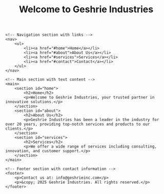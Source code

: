 <!DOCTYPE html>
<html>
<head>
    <title>Geshrie Industries</title>
</head>
<body>
    <!-- Header section with title -->
    <header>
        <h1>Welcome to Geshrie Industries</h1>
    </header>

    <!-- Navigation section with links -->
    <nav>
        <ul>
            <li><a href="#home">Home</a></li>
            <li><a href="#about">About Us</a></li>
            <li><a href="#services">Services</a></li>
            <li><a href="#contact">Contact</a></li>
        </ul>
    </nav>

    <!-- Main section with text content -->
    <main>
        <section id="home">
            <h2>Home</h2>
            <p>Welcome to Geshrie Industries, your trusted partner in innovative solutions.</p>
        </section>
        <section id="about">
            <h2>About Us</h2>
            <p>Geshrie Industries has been a leader in the industry for over 20 years, providing top-notch services and products to our clients.</p>
        </section>
        <section id="services">
            <h2>Services</h2>
            <p>We offer a wide range of services including consulting, innovation, and customer support.</p>
        </section>
    </main>

    <!-- Footer section with contact information -->
    <footer>
        <p>Contact us at: info@geshrieinc.com</p>
        <p>&copy; 2025 Geshrie Industries. All rights reserved.</p>
    </footer>
</body>
</html>
